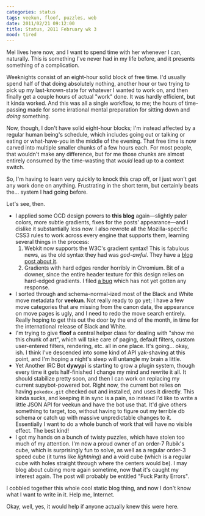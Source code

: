 ```yaml
---
categories: status
tags: veekun, floof, puzzles, web
date: 2011/02/21 09:12:00
title: Status, 2011 February wk 3
mood: tired
---
```

Mel lives here now, and I want to spend time with her whenever I can, naturally.  This is something I've never had in my life before, and it presents something of a complication.

Weeknights consist of an eight-hour solid block of free time.  I'd usually spend half of that doing absolutely nothing, another hour or two trying to pick up my last-known-state for whatever I wanted to work on, and then finally get a couple hours of actual "work" done.  It was hardly efficient, but it kinda worked.  And this was all a single workflow, to me; the hours of time-passing made for some irrational mental preparation for sitting down and _doing_ something.

Now, though, I don't have solid eight-hour blocks; I'm instead affected by a regular human being's schedule, which includes going out or talking or eating or what-have-you in the middle of the evening.  That free time is now carved into multiple smaller chunks of a few hours each.  For most people, that wouldn't make any difference, but for me those chunks are almost entirely consumed by the time-wasting that _would_ lead up to a context switch.

So, I'm having to learn very quickly to knock this crap off, or I just won't get any work done on anything.  Frustrating in the short term, but certainly beats the...  system I had going before.

Let's see, then.

* I applied some OCD design powers to **this blog** again—slightly paler colors, more subtle gradients, fixes for the posts' appearance—and I dislike it substantially less now.  I also rewrote all the Mozilla-specific CSS3 rules to work across every engine that supports them, learning several things in the process:
    1. Webkit now supports the W3C's gradient syntax!  This is fabulous news, as the old syntax they had was _god-awful_.  They have a [blog post about it](http://webkit.org/blog/1424/css3-gradients/).
    2. Gradients with hard edges render horribly in Chromium.  Bit of a downer, since the entire header texture for this design relies on hard-edged gradients.  I filed [a bug](https://bugs.webkit.org/show_bug.cgi?id=54347) which has not yet gotten any response.
* I sorted through and schema-normal-ized most of the Black and White move metadata for **veekun**.  Not really ready to go yet; I have a few move categories that are missing from the canon data, the appearance on move pages is ugly, and I need to redo the move search entirely.  Really hoping to get this out the door by the end of the month, in time for the international release of Black and White.
* I'm trying to give **floof** a central helper class for dealing with "show me this chunk of art", which will take care of paging, default filters, custom user-entered filters, rendering, etc. all in one place.  It's going...  okay, ish.  I think I've descended into some kind of API yak-shaving at this point, and I'm hoping a night's sleep will untangle my brain a little.
* Yet Another IRC Bot **dywypi** is starting to grow a plugin system, though every time it gets half-finished I change my mind and rewrite it all.  It should stabilize pretty soon, and then I can work on replacing my current supybot-powered bot.
  Right now, the current bot relies on having `pokedex.git` checked out and installed, and uses it directly.  This kinda sucks, and keeping it in sync is a pain, so instead I'd like to write a little JSON API for veekun and have the bot use that.  It'd give others something to target, too, without having to figure out my terrible db schema or catch up with massive unpredictable changes to it.
  Essentially I want to do a whole bunch of work that will have no visible effect.  The best kind!
* I got my hands on a bunch of twisty puzzles, which have stolen too much of my attention.  I'm now a proud owner of an order-7 Rubik's cube, which is surprisingly fun to solve, as well as a regular order-3 speed cube (it turns like _lightning_) and a void cube (which is a regular cube with holes straight through where the centers would be).  I may blog about cubing more again sometime, now that it's caught my interest again.  The post will probably be entitled "Fuck Parity Errors".

I cobbled together this whole cool static blog thing, and now I don't know what I want to write in it.  Help me, Internet.

Okay, well, yes, it would help if anyone actually knew this were here.
